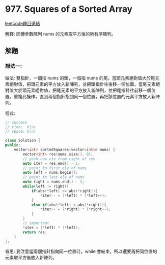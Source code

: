 # 977. Squares of a Sorted Array

[leetcode題目連結](https://leetcode.com/problems/squares-of-a-sorted-array/)

解釋: 回傳參數陣列 nums 的元素取平方後的新有序陣列。

## 解題

### 想法一:

做法: 雙指針，一個指 nums 的頭，一個指 nums 的尾。當頭元素絕對值大於尾元素絕對值，把頭元素的平方放入新陣列，並把頭指針往後移一個位置。當尾元素絕對值大於頭元素絕對值，把尾元素的平方放入新陣列，並把尾指針往前移一個位置。重複此操作，直到兩個指針指到同一個位置，再把該位置的元素平方放入新陣列。

程式:

```c++
// success
// time:  O(n)
// space: O(n)

class Solution {
public:
    vector<int> sortedSquares(vector<int>& nums) {
        vector<int> res(nums.size(), 0);
        // push new ele from right of res
        auto iter = res.end() - 1;
        // point to first ele of nums
        auto left = nums.begin();
        // point to last ele of nums
        auto right = nums.end() - 1;
        while(left != right){
            if(abs(*left) >= abs(*right)){
                *iter-- = (*left) * (*left++);
            }
            else if(abs(*left) < abs(*right)){
                *iter-- = (*right) * (*right--);
            }
        }
        // important
        *iter = (*left) * (*left);
        return res;
    }
};
```

省思: 要注意當兩個指針指向同一位置時，while 會結束，所以還要再把同位置的元素取平方後放入新陣列。

<br/>

<!--

### 想法二:

做法:

程式:

```c++
// success
// time:  O()
// space: O()


```

省思: 

<br/>

<!--
### 網路解一:

```c++

```
-->
